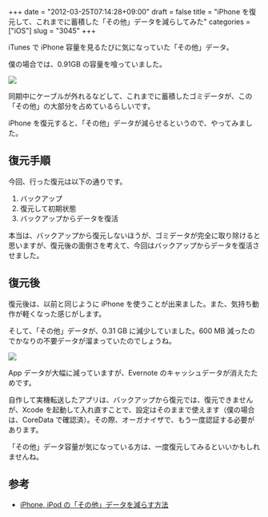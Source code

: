 +++
date = "2012-03-25T07:14:28+09:00"
draft = false
title = "iPhone を復元して、これまでに蓄積した「その他」データを減らしてみた"
categories = ["iOS"]
slug = "3045"
+++

iTunes で iPhone 容量を見るたびに気になっていた「その他」データ。

僕の場合では、0.91GB の容量を喰っていました。

![](/images/2012/03/3045_1.png)

同期中にケーブルが外れるなどして、これまでに蓄積したゴミデータが、この「その他」の大部分を占めているらしいです。

iPhone を復元すると、「その他」データが減らせるというので、やってみました。

## 復元手順

今回、行った復元は以下の通りです。

1. バックアップ
1. 復元して初期状態
1. バックアップからデータを復活

本当は、バックアップから復元しないほうが、ゴミデータが完全に取り除けると思いますが、復元後の面倒さを考えて、今回はバックアップからデータを復活させました。

## 復元後

復元後は、以前と同じように iPhone を使うことが出来ました。また、気持ち動作が軽くなった感じがします。

そして、「その他」データが、0.31 GB に減少していました。600 MB 減ったのでかなりの不要データが溜まっていたのでしょうね。

![](/images/2012/03/3045_2.png)

App データが大幅に減っていますが、Evernote のキャッシュデータが消えたためです。

自作して実機転送したアプリは、バックアップから復元では、復元できませんが、Xcode を起動して入れ直すことで、設定はそのままで使えます（僕の場合は、CoreData で確認済）。その際、オーガナイザで、もう一度認証する必要があります。

「その他」データ容量が気になっている方は、一度復元してみるといいかもしれませんね。

## 参考

* [iPhone, iPod の「その他」データを減らす方法](http://blog.sunaorex.com/?p=132)
